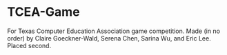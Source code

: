 # TCEA-Game
For Texas Computer Education Association game competition. Made (in no order) by Claire Goeckner-Wald, Serena Chen, Sarina Wu,
and Eric Lee. Placed second.
